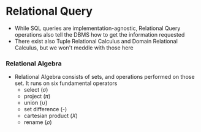 # Relational Query
* While SQL queries are implementation-agnostic, Relational Query operations also tell the DBMS how to get the information requested
* There exist also Tuple Relational Calculus and Domain Relational Calculus, but we won't meddle with those here

### Relational Algebra
* Relational Algebra consists of sets, and operations performed on those set. It runs on six fundamental operators
	* select ($\sigma$)
	* project ($\pi$)
	* union ($\cup$)
	* set difference (-)
	* cartesian product ($X$)
	* rename ($\rho$) 

